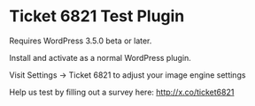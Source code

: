 Ticket 6821 Test Plugin
=======================

Requires WordPress 3.5.0 beta or later.

Install and activate as a normal WordPress plugin.

Visit Settings -> Ticket 6821 to adjust your image engine settings

Help us test by filling out a survey here:
http://x.co/ticket6821
